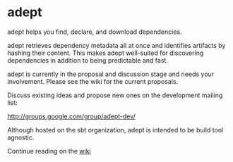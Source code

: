 # adept #

adept helps you find, declare, and download dependencies.

adept retrieves dependency metadata all at once and identifies artifacts by hashing their content.
This makes adept well-suited for discovering dependencies in addition to being predictable and fast.

adept is currently in the proposal and discussion stage and needs your involvement.
Please see the wiki for the current proposals.

Discuss existing ideas and propose new ones on the development mailing list:

  http://groups.google.com/group/adept-dev/

Although hosted on the sbt organization, adept is intended to be build tool agnostic.

Continue reading on the [wiki](https://github.com/adept-dm/adept/wiki)
